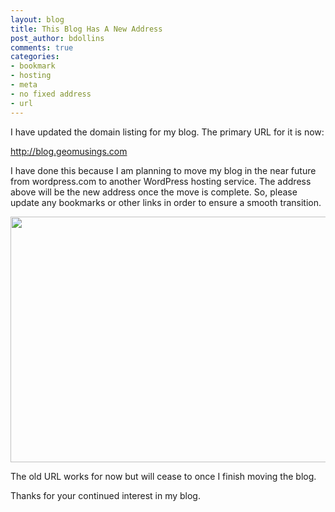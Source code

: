 ```yaml
---
layout: blog
title: This Blog Has A New Address
post_author: bdollins
comments: true
categories:
- bookmark
- hosting
- meta
- no fixed address
- url
---
```


I have updated the domain listing for my blog. The primary URL for it is now:

<a href="http://blog.geomusings.com" title="geoMusings">http://blog.geomusings.com</a>

I have done this because I am planning to move my blog in the near future from wordpress.com to another WordPress hosting service. The address above will be the new address once the move is complete. So, please update any bookmarks or other links in order to ensure a smooth transition.

<a href="http://geobabble.files.wordpress.com/2011/05/nametag.png"><img alt="" class="aligncenter size-full wp-image-1733" height="393" src="http://geobabble.files.wordpress.com/2011/05/nametag.png" title="nametag" width="590" /></a>

The old URL works for now but will cease to once I finish moving the blog.

Thanks for your continued interest in my blog.